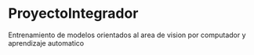 # ProyectoIntegrador
 Entrenamiento de modelos orientados al area de vision por computador y aprendizaje automatico
